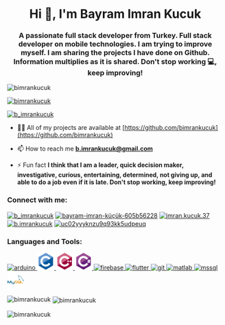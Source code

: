 <h1 align="center">Hi 👋, I'm Bayram Imran Kucuk</h1>
<h3 align="center">A passionate full stack developer from Turkey. Full stack developer on mobile technologies. I am trying to improve myself. I am sharing the projects I have done on Github. Information multiplies as it is shared. Don't stop working 💻, keep improving!</h3>

<p align="left"> <img src="https://komarev.com/ghpvc/?username=bimrankucuk&label=Profile%20views&color=0e75b6&style=flat" alt="bimrankucuk" /> </p>

<p align="left"> <a href="https://github.com/ryo-ma/github-profile-trophy"><img src="https://github-profile-trophy.vercel.app/?username=bimrankucuk" alt="bimrankucuk" /></a> </p>

<p align="left"> <a href="https://twitter.com/b_imrankucuk" target="blank"><img src="https://img.shields.io/twitter/follow/b_imrankucuk?logo=twitter&style=for-the-badge" alt="b_imrankucuk" /></a> </p>

- 👨‍💻 All of my projects are available at [https://github.com/bimrankucuk](https://github.com/bimrankucuk)

- 📫 How to reach me **b.imrankucuk@gmail.com**

- ⚡ Fun fact **I think that I am a leader, quick decision maker, investigative, curious, entertaining, determined, not giving up, and able to do a job even if it is late. Don't stop working, keep improving!**

<h3 align="left">Connect with me:</h3>
<p align="left">
<a href="https://twitter.com/b_imrankucuk" target="blank"><img align="center" src="https://raw.githubusercontent.com/rahuldkjain/github-profile-readme-generator/master/src/images/icons/Social/twitter.svg" alt="b_imrankucuk" height="30" width="40" /></a>
<a href="https://linkedin.com/in/bayram-imran-küçük-605b56228" target="blank"><img align="center" src="https://raw.githubusercontent.com/rahuldkjain/github-profile-readme-generator/master/src/images/icons/Social/linked-in-alt.svg" alt="bayram-imran-küçük-605b56228" height="30" width="40" /></a>
<a href="https://fb.com/imran.kucuk.37" target="blank"><img align="center" src="https://raw.githubusercontent.com/rahuldkjain/github-profile-readme-generator/master/src/images/icons/Social/facebook.svg" alt="imran.kucuk.37" height="30" width="40" /></a>
<a href="https://instagram.com/b.imrankucuk" target="blank"><img align="center" src="https://raw.githubusercontent.com/rahuldkjain/github-profile-readme-generator/master/src/images/icons/Social/instagram.svg" alt="b.imrankucuk" height="30" width="40" /></a>
<a href="https://www.youtube.com/c/uc02yyyknzu9q93kk5udpeuq" target="blank"><img align="center" src="https://raw.githubusercontent.com/rahuldkjain/github-profile-readme-generator/master/src/images/icons/Social/youtube.svg" alt="uc02yyyknzu9q93kk5udpeuq" height="30" width="40" /></a>
</p>

<h3 align="left">Languages and Tools:</h3>
<p align="left"> <a href="https://www.arduino.cc/" target="_blank" rel="noreferrer"> <img src="https://cdn.worldvectorlogo.com/logos/arduino-1.svg" alt="arduino" width="40" height="40"/> </a> <a href="https://www.cprogramming.com/" target="_blank" rel="noreferrer"> <img src="https://raw.githubusercontent.com/devicons/devicon/master/icons/c/c-original.svg" alt="c" width="40" height="40"/> </a> <a href="https://www.w3schools.com/cpp/" target="_blank" rel="noreferrer"> <img src="https://raw.githubusercontent.com/devicons/devicon/master/icons/cplusplus/cplusplus-original.svg" alt="cplusplus" width="40" height="40"/> </a> <a href="https://www.w3schools.com/cs/" target="_blank" rel="noreferrer"> <img src="https://raw.githubusercontent.com/devicons/devicon/master/icons/csharp/csharp-original.svg" alt="csharp" width="40" height="40"/> </a> <a href="https://firebase.google.com/" target="_blank" rel="noreferrer"> <img src="https://www.vectorlogo.zone/logos/firebase/firebase-icon.svg" alt="firebase" width="40" height="40"/> </a> <a href="https://flutter.dev" target="_blank" rel="noreferrer"> <img src="https://www.vectorlogo.zone/logos/flutterio/flutterio-icon.svg" alt="flutter" width="40" height="40"/> </a> <a href="https://git-scm.com/" target="_blank" rel="noreferrer"> <img src="https://www.vectorlogo.zone/logos/git-scm/git-scm-icon.svg" alt="git" width="40" height="40"/> </a> <a href="https://www.mathworks.com/" target="_blank" rel="noreferrer"> <img src="https://upload.wikimedia.org/wikipedia/commons/2/21/Matlab_Logo.png" alt="matlab" width="40" height="40"/> </a> <a href="https://www.microsoft.com/en-us/sql-server" target="_blank" rel="noreferrer"> <img src="https://www.svgrepo.com/show/303229/microsoft-sql-server-logo.svg" alt="mssql" width="40" height="40"/> </a> <a href="https://www.mysql.com/" target="_blank" rel="noreferrer"> <img src="https://raw.githubusercontent.com/devicons/devicon/master/icons/mysql/mysql-original-wordmark.svg" alt="mysql" width="40" height="40"/> </a> </p>

<p><img align="left" src="https://github-readme-stats.vercel.app/api/top-langs?username=bimrankucuk&show_icons=true&locale=en&layout=compact" alt="bimrankucuk" /></p>

<p>&nbsp;<img align="center" src="https://github-readme-stats.vercel.app/api?username=bimrankucuk&show_icons=true&locale=en" alt="bimrankucuk" /></p>

<p><img align="center" src="https://github-readme-streak-stats.herokuapp.com/?user=bimrankucuk&" alt="bimrankucuk" /></p>
